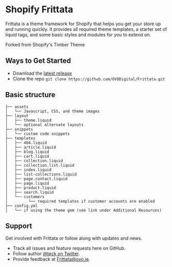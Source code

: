Shopify Frittata
=====================

Frittata is a theme framework for Shopify that helps you get your store up and running quickly. It provides all required theme templates, a starter set of liquid tags, and some basic styles and modules for you to extend on.

Forked from Shopify's Timber Theme

Ways to Get Started
---------------------
- Download the [latest release](https://github.com/OVODigital/Frittata/releases)
- Clone the repo `git clone https://github.com/OVODigital/Frittata.git`


Basic structure
---------------
```
├── assets
│   └── Javascript, CSS, and theme images
├── layout
│   ├── theme.liquid
│   └── optional alternate layouts
├── snippets
│   └── custom code snippets
├── templates
│   ├── 404.liquid
│   ├── article.liquid
│   ├── blog.liquid
│   ├── cart.liquid
│   ├── collection.liquid
│   ├── collection.list.liquid
│   ├── index.liquid
│   ├── list-collections.liquid
│   ├── page.contact.liquid
│   ├── page.liquid
│   ├── product.liquid
│   ├── search.liquid
│   └── customers
│         └── required templates if customer accounts are enabled
├── config.yml
│   └── if using the theme gem (see link under Additional Resources)
```

Support
---------------------
Get involved with Frittata or follow along with updates and news.

- Track all issues and feature requests here on GitHub.
- Follow author [@teck on Twitter](http://twitter.com/teck).
- Provide feedback at Frittata@ovo.ie.
